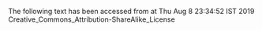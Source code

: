 The following text has been accessed from at Thu Aug 8 23:34:52 IST 2019
Creative_Commons_Attribution-ShareAlike_License
